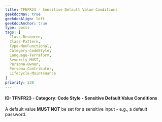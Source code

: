 ```yaml
---
title: TFNFR23 - Sensitive Default Value Conditions
geekdocNav: true
geekdocAlign: left
geekdocAnchor: true
type: posts
tags: [
  Class-Resource,
  Class-Pattern,
  Type-NonFunctional,
  Category-CodeStyle,
  Language-Terraform,
  Severity-MUST,
  Persona-Owner,
  Persona-Contributor,
  Lifecycle-Maintenance
]
priority: 230
---
```


#### ID: TFNFR23 - Category: Code Style - Sensitive Default Value Conditions

A default value **MUST NOT** be set for a sensitive input - e.g., a default password.
